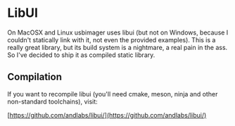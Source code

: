 LibUI
=====

On MacOSX and Linux usbimager uses libui (but not on Windows, because I couldn't statically link with it, not even the provided examples).
This is a really great library, but its build system is a nightmare, a real pain in the ass. So I've decided to ship it as compiled static
library.

Compilation
-----------

If you want to recompile libui (you'll need cmake, meson, ninja and other non-standard toolchains), visit:

[https://github.com/andlabs/libui/](https://github.com/andlabs/libui/)
